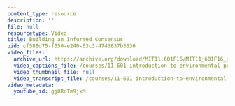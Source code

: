 ```yaml
---
content_type: resource
description: ''
file: null
resourcetype: Video
title: Building an Informed Consensus
uid: cf588d75-f550-e240-63c3-4743637b3636
video_files:
  archive_url: https://archive.org/download/MIT11.601F16/MIT11_601F16_s13_300k.mp4
  video_captions_file: /courses/11-601-introduction-to-environmental-policy-and-planning-fall-2016/62e0b6e6aba85f0aa4fe4b9c585e8b75_gj8RoTm9jxM.vtt
  video_thumbnail_file: null
  video_transcript_file: /courses/11-601-introduction-to-environmental-policy-and-planning-fall-2016/3a7989d2ed67344d7e79209d751e8db4_gj8RoTm9jxM.pdf
video_metadata:
  youtube_id: gj8RoTm9jxM
---
```

